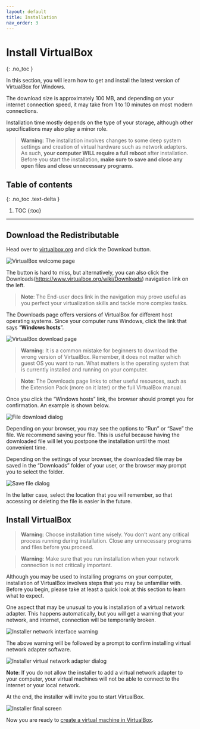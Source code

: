 ```yaml
---
layout: default
title: Installation
nav_order: 3
---
```


# Install VirtualBox
{: .no_toc }

In this section, you will learn how to get and install the latest version of VirtualBox for Windows.

The download size is approximately 100 MB, and depending on your internet connection speed, it may take from 1 to 10 minutes on most modern connections.

Installation time mostly depends on the type of your storage, although other specifications may also play a minor role.

> **Warning**: The installation involves changes to some deep system settings and creation of virtual hardware such as network adapters. As such, **your computer WILL require a full reboot** after installation. Before you start the installation, **make sure to save and close any open files and close unnecessary programs**.

## Table of contents
{: .no_toc .text-delta }

1. TOC
{:toc}

---

## Download the Redistributable

Head over to [virtualbox.org](https://www.virtualbox.org/) and click the Download button.

![VirtualBox welcome page](./assets/VB-download-01.png)

The button is hard to miss, but alternatively, you can also click the Downloads(https://www.virtualbox.org/wiki/Downloads) navigation link on the left.

> **Note**: The End-user docs link in the navigation may prove useful as you perfect your virtualization skills and tackle more complex tasks.

The Downloads page offers versions of VirtualBox for different host operating systems. Since your computer runs Windows, click the link that says “**Windows hosts**”.

![VirtualBox download page](./assets/VB-download-02.png)

> **Warning**: It is a common mistake for beginners to download the wrong version of VirtualBox. Remember, it does not matter which guest OS you want to run. What matters is the operating system that is currently installed and running on your computer.

> **Note**:    The Downloads page links to other useful resources, such as the Extension Pack (more on it later) or the full VirtualBox manual.

Once you click the “Windows hosts” link, the browser should prompt you for confirmation. An example is shown below.

![File download dialog](./assets/VB-download-03.png)

Depending on your browser, you may see the options to “Run” or “Save” the file. We recommend saving your file. This is useful because having the downloaded file will let you postpone the installation until the most convenient time.

Depending on the settings of your browser, the downloaded file may be saved in the “Downloads” folder of your user, or the browser may prompt you to select the folder.

![Save file dialog](./assets/VB-download-04.png)

In the latter case, select the location that you will remember, so that accessing or deleting the file is easier in the future.

## Install VirtualBox

> **Warning**: Choose installation time wisely. You don’t want any critical process running during installation. Close any unnecessary programs and files before you proceed.

> **Warning**: Make sure that you run installation when your network connection is not critically important.

Although you may be used to installing programs on your computer, installation of VirtualBox involves steps that you may be unfamiliar with. Before you begin, please take at least a quick look at this section to learn what to expect.

One aspect that may be unusual to you is installation of a virtual network adapter. This happens automatically, but you will get a warning that your network, and internet, connection will be temporarily broken.

![Installer network interface warning](./assets/VB-04.png)

The above warning will be followed by a prompt to confirm installing virtual network adapter software.

![Installer virtual network adapter dialog](./assets/VB-04.png)

**Note**: If you do not allow the installer to add a virtual network adapter to your computer, your virtual machines will not be able to connect to the internet or your local network.

At the end, the installer will invite you to start VirtualBox.

![Installer final screen](./assets/VB-08.png)

Now you are ready to [create a virtual machine in VirtualBox](docs/create-vm).
